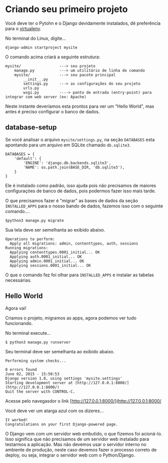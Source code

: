 Criando seu primeiro projeto
===

Você deve ter o Pytohn e o Django devidamente instalados, dê preferência para o [virtualenv](http://www.devfuria.com.br/python/virtualenv/).


No terminal do Linux, digite...

    django-admin startproject mysite


O comando acima criará a seguinte estrutura:

    mysite/                 ---> seu projeto
        manage.py           ---> um utilitário de linha de comando
        mysite/             ---> seu pacote principal
            __init__.py
            settings.py     ---> as configurações do seu projeto
            urls.py
            wsgi.py         ----> ponto de entrada (entry-point) para integrar com web server (ex: Apache)

Neste instante deveríamos esta prontos para ver um "Hello World", mas antes é preciso configurar o banco de dados.


database-setup
---

Se você analisar o arquivo `mysite/settings.py`, na seção `DATABASES` esta apontando para um arquivo em SQLite
chamado `db.sqlite3`.

    DATABASES = {
        'default': {
            'ENGINE': 'django.db.backends.sqlite3',
            'NAME': os.path.join(BASE_DIR, 'db.sqlite3'),
        }
    }

Ele é instalado como padrão, isso ajuda pois não precisamos de maiores configurações de banco de dados, pois podermos
fazer isso mais tarde.

O que precisamos fazer é "migrar" as bases de dados da seção `INSTALLED_APPS` para o nosso bando de dados, fazemos isso
com o seguinte comando....

    $python3 manage.py migrate

Sua tela deve ser semelhanta ao exibido abaixo.

    Operations to perform:
      Apply all migrations: admin, contenttypes, auth, sessions
    Running migrations:
      Applying contenttypes.0001_initial... OK
      Applying auth.0001_initial... OK
      Applying admin.0001_initial... OK
      Applying sessions.0001_initial... OK

O que o comando fez foi olhar para `INSTALLED_APPS` e instalar as tabelas necessárias.



Hello World
---

Agora vai!

Criamos o projeto, migramos as apps, agora podemos ver tudo funcionando.

No terminal execute...

    $ python3 manage.py runserver

Seu terminal deve ser semelhanta ao exibido abaixo.

    Performing system checks...

    0 errors found
    June 02, 2015 - 15:50:53
    Django version 1.8, using settings 'mysite.settings'
    Starting development server at [http://127.0.0.1:8000/](http://127.0.0.1:8000/)
    Quit the server with CONTROL-C.

Acesse pelo navegasdor o link [http://127.0.0.1:8000/](http://127.0.0.1:8000/

Você deve ver um atarga azul com os dizeres...

    It worked!
    Congratulations on your first Django-powered page.

O Django vem com um servidor web embutido, o que fizemos foi acioná-lo. Isso significa que não precisamos de um servidor
web instalado para testarmos a aplicação. Mas não devemos usar o servidor interno no ambiente de produção, neste caso
devemos fazer o processo correto de deploy, ou seja, integrar o servidor web com o Python/Django.


